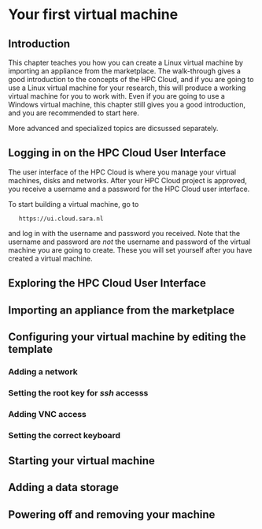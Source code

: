 # Your first virtual machine

## Introduction

This chapter teaches you how you can create a Linux virtual machine by
importing an appliance from the marketplace. The walk-through gives a
good introduction to the concepts of the HPC Cloud, and if you are going
to use a Linux virtual machine for your research, this will produce a
working virtual machine for you to work with. Even if you are going to
use a Windows virtual machine, this chapter still gives you a good
introduction, and you are recommended to start here.

More advanced and specialized topics are dicsussed separately.


## Logging in on the HPC Cloud User Interface

The user interface of the HPC Cloud is where you manage your
virtual machines, disks and networks. After your HPC Cloud project is
approved, you receive a username and a password for the HPC Cloud user
interface.

To start building a virtual machine, go to
```
   https://ui.cloud.sara.nl
```
and log in with the username and password you received. Note that the
username and password are *not* the username and password of the virtual
machine you are going to create. These you will set yourself after you
have created a virtual machine.


## Exploring the HPC Cloud User Interface

## Importing an appliance from the marketplace


## Configuring your virtual machine by editing the template


### Adding a network
 
### Setting the root key for *ssh* accesss

### Adding VNC access

### Setting the correct keyboard


## Starting your virtual machine


## Adding a data storage


## Powering off and removing your machine


